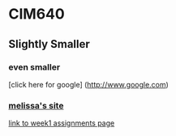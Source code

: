 # CIM640
## Slightly Smaller
### even smaller
[click here for google] (http://www.google.com)

### [melissa's site](http://www.melissa-gutierrez.com)



[link to week1 assignments page](https://github.com/melissagutierrez/cim640/tree/master/week1)